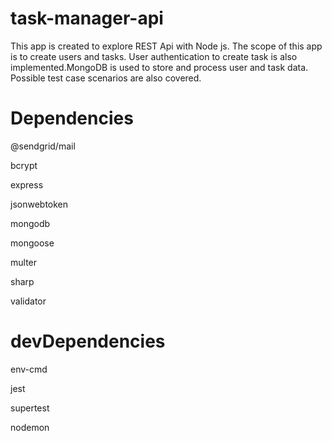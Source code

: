 # task-manager-api

This app is created to explore REST Api with Node js. The scope of this app is to create users and tasks. 
User authentication to create task is also implemented.MongoDB is used to store and process user and task data.
Possible test case scenarios are also covered.

# Dependencies

@sendgrid/mail

bcrypt

express

jsonwebtoken

mongodb

mongoose

multer

sharp

validator

# devDependencies

env-cmd

jest

supertest

nodemon
